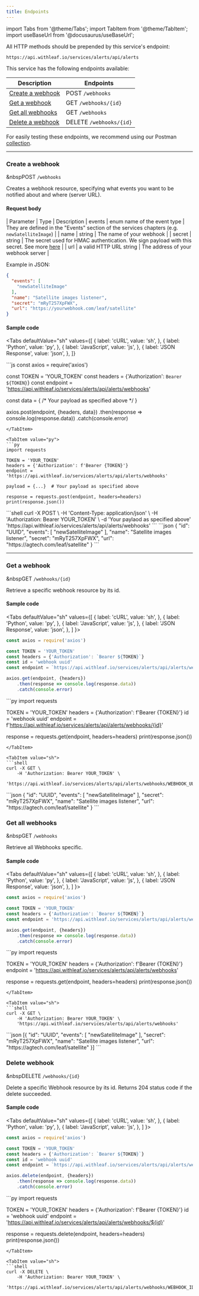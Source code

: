 ```yaml
---
title: Endpoints
---
```


import Tabs from '@theme/Tabs';
import TabItem from '@theme/TabItem';
import useBaseUrl from '@docusaurus/useBaseUrl';

<!-- The following links are referenced throughout this document -->
[1]: #create-a-webhook
[2]: #get-a-webhook
[3]: #get-all-webhooks
[4]: #delete-a-webhook

[5]: https://github.com/Leaf-Agriculture/Leaf-quickstart-Postman-collection
[6]: #alerts_authentication.md


All HTTP methods should be prepended by this service's endpoint:

```
https://api.withleaf.io/services/alerts/api/alerts
```

This service has the following endpoints available:

Description | Endpoints
--- | ---
[Create a webhook][1] | <span class="badge badge--warning">POST</span> `/webhooks`
[Get a webhook][2] | <span class="badge badge--success">GET</span> `/webhooks/{id}`
[Get all webhooks][3] | <span class="badge badge--success">GET</span> `/webhooks`
[Delete a webhook][4] | <span class="badge badge--danger">DELETE</span> `/webhooks/{id}`

For easily testing these endpoints, we recommend using our Postman [collection][5].

---

### Create a webhook

&nbsp<span class="badge badge--warning">POST</span> `/webhooks`

Creates a webhook resource, specifying what events you want to be notified about and
where (server URL).

#### Request body

| Parameter | Type | Description
| events | enum name of the event type | They are defined in the "Events" section of the services chapters (e.g. `newSatelliteImage`) |
| name | string | The name of your webhook |
| secret | string | The secret used for HMAC authentication. We sign payload with this secret. See more [here][6] |
| url | a valid HTTP URL string | The address of your webhook server |

Example in JSON:

```json
{
  "events": [
    "newSatelliteImage"
  ],
  "name": "Satellite images listener",
  "secret": "mRyT257XpFWX",
  "url": "https://yourwebhook.com/leaf/satellite"
}
```

#### Sample code

<Tabs
  defaultValue="sh"
  values={[
    { label: 'cURL', value: 'sh', },
    { label: 'Python', value: 'py', },
    { label: 'JavaScript', value: 'js', },
    { label: 'JSON Response', value: 'json', },
  ]}
>
  <TabItem value="js">
  ```js
  const axios = require('axios')

  const TOKEN = 'YOUR_TOKEN'
  const headers = {'Authorization': `Bearer ${TOKEN}`}
  const endpoint = 'https://api.withleaf.io/services/alerts/api/alerts/webhooks'

  const data = { /* Your payload as specified above  */ }

  axios.post(endpoint, {headers, data})
      .then(response => console.log(response.data))
      .catch(console.error)
  ```
  </TabItem>

  <TabItem value="py">
  ```py
  import requests

  TOKEN = 'YOUR_TOKEN'
  headers = {'Authorization': f'Bearer {TOKEN}'}
  endpoint = 'https://api.withleaf.io/services/alerts/api/alerts/webhooks'

  payload = {...}  # Your payload as specified above

  response = requests.post(endpoint, headers=headers)
  print(response.json())
  ```
  </TabItem>

  <TabItem value="sh">
  ```shell
  curl -X POST \
      -H 'Content-Type: application/json' \
      -H 'Authorization: Bearer YOUR_TOKEN' \
      -d 'Your paylaod as specified above'
      'https://api.withleaf.io/services/alerts/api/alerts/webhooks'
  ```
  </TabItem>

  <TabItem value="json">
  ```json
  {
    "id": "UUID",
    "events": [
      "newSatelliteImage"
    ],
    "name": "Satellite images listener",
    "secret": "mRyT257XpFWX",
    "url": "https://agtech.com/leaf/satellite"
  }
  ```
  </TabItem>
</Tabs>

---

### Get a webhook

&nbsp<span class="badge badge--success">GET</span> `/webhooks/{id}`

Retrieve a specific webhook resource by its id.

#### Sample code

<Tabs
  defaultValue="sh"
  values={[
    { label: 'cURL', value: 'sh', },
    { label: 'Python', value: 'py', },
    { label: 'JavaScript', value: 'js', },
    { label: 'JSON Response', value: 'json', },
  ]
}>
  <TabItem value="js">
  ```js
  const axios = require('axios')

  const TOKEN = 'YOUR_TOKEN'
  const headers = {'Authorization': `Bearer ${TOKEN}`}
  const id = 'webhook uuid'
  const endpoint = `https://api.withleaf.io/services/alerts/api/alerts/webhooks/${id}`

  axios.get(endpoint, {headers})
      .then(response => console.log(response.data))
      .catch(console.error)
  ```
  </TabItem>

  <TabItem value="py">
  ```py
  import requests

  TOKEN = 'YOUR_TOKEN'
  headers = {'Authorization': f'Bearer {TOKEN}'}
  id = 'webhook uuid'
  endpoint = f'https://api.withleaf.io/services/alerts/api/alerts/webhooks/{id}'

  response = requests.get(endpoint, headers=headers)
  print(response.json())
  ```
  </TabItem>

  <TabItem value="sh">
  ```shell
  curl -X GET \
      -H 'Authorization: Bearer YOUR_TOKEN' \
      'https://api.withleaf.io/services/alerts/api/alerts/webhooks/WEBHOOK_UUID'
  ```
  </TabItem>

  <TabItem value="json">
  ```json
  {
    "id": "UUID",
    "events": [
      "newSatelliteImage"
    ],
    "secret": "mRyT257XpFWX",
    "name": "Satellite images listener",
    "url": "https://agtech.com/leaf/satellite"
  }
  ```
  </TabItem>
</Tabs>

### Get all webhooks

&nbsp<span class="badge badge--success">GET</span> `/webhooks`

Retrieve all Webhooks specific.

#### Sample code

<Tabs
  defaultValue="sh"
  values={[
    { label: 'cURL', value: 'sh', },
    { label: 'Python', value: 'py', },
    { label: 'JavaScript', value: 'js', },
    { label: 'JSON Response', value: 'json', },
  ]
}>
  <TabItem value="js">
  ```js
  const axios = require('axios')

  const TOKEN = 'YOUR_TOKEN'
  const headers = {'Authorization': `Bearer ${TOKEN}`}
  const endpoint = 'https://api.withleaf.io/services/alerts/api/alerts/webhooks'

  axios.get(endpoint, {headers})
      .then(response => console.log(response.data))
      .catch(console.error)
  ```
  </TabItem>

  <TabItem value="py">
  ```py
  import requests

  TOKEN = 'YOUR_TOKEN'
  headers = {'Authorization': f'Bearer {TOKEN}'}
  endpoint = 'https://api.withleaf.io/services/alerts/api/alerts/webhooks'

  response = requests.get(endpoint, headers=headers)
  print(response.json())
  ```
  </TabItem>

  <TabItem value="sh">
  ```shell
  curl -X GET \
      -H 'Authorization: Bearer YOUR_TOKEN' \
      'https://api.withleaf.io/services/alerts/api/alerts/webhooks'
  ```
  </TabItem>

  <TabItem value="json">
  ```json
  [{
    "id": "UUID",
    "events": [
      "newSatelliteImage"
    ],
    "secret": "mRyT257XpFWX",
    "name": "Satellite images listener",
    "url": "https://agtech.com/leaf/satellite"
  }]
  ```
  </TabItem>
</Tabs>


### Delete webhook

&nbsp<span class="badge badge--danger">DELETE</span> `/webhooks/{id}`

Delete a specific Webhook resource by its id. Returns 204 status code if the
delete succeeded.

#### Sample code

<Tabs
  defaultValue="sh"
  values={[
    { label: 'cURL', value: 'sh', },
    { label: 'Python', value: 'py', },
    { label: 'JavaScript', value: 'js', },
  ]
}>
  <TabItem value="js">
  ```js
  const axios = require('axios')

  const TOKEN = 'YOUR_TOKEN'
  const headers = {'Authorization': `Bearer ${TOKEN}`}
  const id = 'webhook uuid'
  const endpoint = `https://api.withleaf.io/services/alerts/api/alerts/webhooks/${id}`

  axios.delete(endpoint, {headers})
      .then(response => console.log(response.data))
      .catch(console.error)
  ```
  </TabItem>

  <TabItem value="py">
  ```py
  import requests

  TOKEN = 'YOUR_TOKEN'
  headers = {'Authorization': f'Bearer {TOKEN}'}
  id = 'webhook uuid'
  endpoint = 'https://api.withleaf.io/services/alerts/api/alerts/webhooks/${id}'

  response = requests.delete(endpoint, headers=headers)
  print(response.json())
  ```
  </TabItem>

  <TabItem value="sh">
  ```shell
  curl -X DELETE \
      -H 'Authorization: Bearer YOUR_TOKEN' \
      'https://api.withleaf.io/services/alerts/api/alerts/webhooks/WEBHOOK_ID'
  ```
  </TabItem>
</Tabs>

